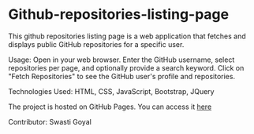 # Github-repositories-listing-page

This github repositories listing page is a web application that fetches and displays public GitHub repositories for a specific user.


Usage: 
Open in your web browser.
Enter the GitHub username, select repositories per page, and optionally provide a search keyword.
Click on "Fetch Repositories" to see the GitHub user's profile and repositories.

Technologies Used: 
HTML,
CSS,
JavaScript,
Bootstrap,
JQuery

The project is hosted on GitHub Pages. You can access it [here](https://github.com/swastii8/Github-repositories-listing-page)


Contributor: 
Swasti Goyal

